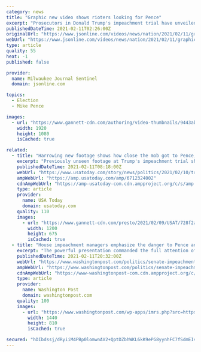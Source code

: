 ```yaml
---
category: news
title: "Graphic new video shows rioters looking for Pence"
excerpt: "Prosecutors in Donald Trump's impeachment trial have unveiled never-before-seen video video showing the mob of rioters breaking into the Capitol and searching menacingly for former Vice President Mike Pence while they chanted,"
publishedDateTime: 2021-02-11T02:26:00Z
originalUrl: "https://www.jsonline.com/videos/news/nation/2021/02/11/graphic-new-video-shows-rioters-looking-pence/6714630002/"
webUrl: "https://www.jsonline.com/videos/news/nation/2021/02/11/graphic-new-video-shows-rioters-looking-pence/6714630002/"
type: article
quality: 55
heat: -1
published: false

provider:
  name: Milwaukee Journal Sentinel
  domain: jsonline.com

topics:
  - Election
  - Mike Pence

images:
  - url: "https://www.gannett-cdn.com/authoring/video-thumbnails/9443ab34-1135-4db3-abd3-d8db0c02923b_poster.jpg?quality=10"
    width: 1920
    height: 1080
    isCached: true

related:
  - title: "Harrowing new footage shows how close the mob got to Pence, Congress and staff during Jan. 6 assault"
    excerpt: "Previously unseen footage at Trump's impeachment trial showed in vivid detail how close the mob came to lawmakers, staffers and Mike Pence."
    publishedDateTime: 2021-02-11T08:18:00Z
    webUrl: "https://www.usatoday.com/story/news/politics/2021/02/10/trump-impeachment-trial-capitol-mob-videos-show-violence-jan-6/6712324002/"
    ampWebUrl: "https://amp.usatoday.com/amp/6712324002"
    cdnAmpWebUrl: "https://amp-usatoday-com.cdn.ampproject.org/c/s/amp.usatoday.com/amp/6712324002"
    type: article
    provider:
      name: USA Today
      domain: usatoday.com
    quality: 110
    images:
      - url: "https://www.gannett-cdn.com/presto/2021/02/09/USAT/728f2a02-9d16-43e1-8386-e68430035a42-GettyImages-1230462786.jpg?auto=webp&crop=2999,1687,x0,y300&format=pjpg&width=1200"
        width: 1200
        height: 675
        isCached: true
  - title: "House impeachment managers emphasize the danger to Pence and other top officials in harrowing retelling of Jan. 6 attack"
    excerpt: "The powerful presentation commanded the full attention of the Senate Chamber, but it remains unclear whether it would sway enough Republicans to convict former president Donald Trump."
    publishedDateTime: 2021-02-11T20:32:00Z
    webUrl: "https://www.washingtonpost.com/politics/senate-impeachment-trial-trump/2021/02/10/17863674-6bbe-11eb-9f80-3d7646ce1bc0_story.html"
    ampWebUrl: "https://www.washingtonpost.com/politics/senate-impeachment-trial-trump/2021/02/10/17863674-6bbe-11eb-9f80-3d7646ce1bc0_story.html?outputType=amp"
    cdnAmpWebUrl: "https://www-washingtonpost-com.cdn.ampproject.org/c/s/www.washingtonpost.com/politics/senate-impeachment-trial-trump/2021/02/10/17863674-6bbe-11eb-9f80-3d7646ce1bc0_story.html?outputType=amp"
    type: article
    provider:
      name: Washington Post
      domain: washingtonpost.com
    quality: 100
    images:
      - url: "https://www.washingtonpost.com/wp-apps/imrs.php?src=https://arc-anglerfish-washpost-prod-washpost.s3.amazonaws.com/public/H4NB4QTL7QI6XH4AHV3ENTQ3YA.jpg&w=1440"
        width: 1440
        height: 810
        isCached: true

secured: "hDIbdssj/dRyiiM4PBp0lomwnAV2+QptDZbhWKL6kK9ePG8yynhFC7fSdmEIvsHeAltP7VBsw7bMT4bnv0sqgfKAog6AOYyGNm5fMIUpQBbitKCks2yYUgJUQmiVGJ1pROSruyIDcdvCyaLpdLZ/TxhrNRL3zZw7nwI3GHCC/rgrdC+YkDU0T1h3fWjvt8f1ri8sa5vxB8NRR/UDAlFRr4eBkv0nPuP4AEfkikX0ks0CzahWpUyxUp1SRFLMfebhaAF/WNMRHhl51NsDFdqGBLvIr+mH/NBw5SOcH6h1kcHtrCJ52JuyAkLgWizyEJtqkUOouMeNvGhEYI1S2fTZCYsS69aH13LlmaZHezE/I60=;P1d8gfD1YA6ZZiHIPcBDlw=="
---
```


